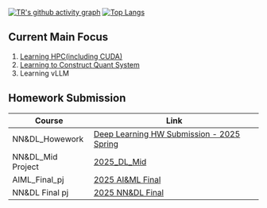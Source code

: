 
[![TR's github activity graph](https://github-readme-activity-graph.vercel.app/graph?username=RuiqiTang&theme=github-light)](https://github.com/ashutosh00710/github-readme-activity-graph)
[![Top Langs](https://github-readme-stats.vercel.app/api/top-langs/?username=ruiqitang)](https://github.com/anuraghazra/github-readme-stats)
## Current Main Focus
1. [Learning HPC(including CUDA)](https://github.com/RuiqiTang/Learning_HPC)
2. [Learning to Construct Quant System](https://github.com/RuiqiTang/Learning_Quant_System_Construction)
3. Learning vLLM

## Homework Submission
Course|Link|
|--|--|
|NN&DL_Howework|[Deep Learning HW Submission - 2025 Spring](https://github.com/RuiqiTang/Deep_Learning_2025_Spring_Lesson_Homworks_Submission/tree/main)|
|NN&DL_Mid Project|[2025_DL_Mid](https://github.com/RuiqiTang/2025_Spring_DL_Mid.git)|
|AIML_Final_pj|[2025 AI&ML Final](https://github.com/QianRMB/AIML.git)|
|NN&DL Final pj|[2025 NN&DL Final](https://github.com/RuiqiTang/2025_Spring_DeepLearning_Final)|
